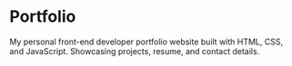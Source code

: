 # Portfolio
My personal front-end developer portfolio website built with HTML, CSS, and JavaScript. Showcasing projects, resume, and contact details.
